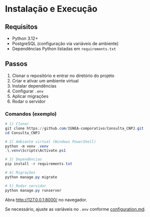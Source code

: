 # Instalação e Execução

## Requisitos
- Python 3.12+
- PostgreSQL (configuração via variáveis de ambiente)
- Dependências Python listadas em `requirements.txt`

## Passos
1. Clonar o repositório e entrar no diretório do projeto
2. Criar e ativar um ambiente virtual
3. Instalar dependências
4. Configurar `.env`
5. Aplicar migrações
6. Rodar o servidor

### Comandos (exemplo)
```powershell
# 1) Clonar
git clone https://github.com/IGNEA-comporativo/Consulta_CNPJ.git
cd Consulta_CNPJ

# 2) Ambiente virtual (Windows PowerShell)
python -m venv .venv
.\.venv\Scripts\Activate.ps1

# 3) Dependências
pip install -r requirements.txt

# 4) Migrações
python manage.py migrate

# 5) Rodar servidor
python manage.py runserver
```

Abra http://127.0.0.1:8000/ no navegador.

Se necessário, ajuste as variáveis no `.env` conforme [configuration.md](configuration.md).